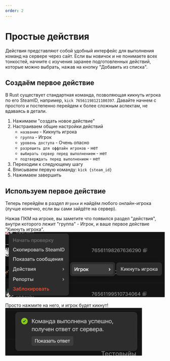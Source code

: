 ```yaml
---
order: 2
---
```


# Простые действия

Действия представляют собой удобный интерфейс для выполнения команд на сервере через сайт. Если вы новичок и не понимаете всех тонкостей, начните с изучения заранее подготовленных действий, которые можно выбрать, нажав на кнопку "Добавить из списка".

## Создаём первое действие

В Rust существует стандартная команда, позволяющая кикнуть игрока по его SteamID, например, `kick 76561198121100397`. Давайте начнем с простого и постепенно перейдем к более сложным аспектам, не вдаваясь в детали.

1. Нажимаем "создать новое действие"
2. Настраиваем общие настройки действий
    - `название` - Кикнуть игрока
    - `группа` - Игрок
    - `уровень доступа` - Очень опасно 
    - `разрешить для оффлайн игроков` - нет
    - `выбирать сервер перед выполнением` - нет
    - `подтверждать перед выполнением` - нет
3. Переходим к следующему шагу
4. Вписываем первую команду: `kick {steam_id}`
5. Нажимаем завершить

## Используем первое действие

Теперь перейдём в раздел `Игроки` и найдём любого онлайн-игрока (лучше конечно, если вы сами зайдёте на сервер).

Нажав ПКМ на игроке, вы заметите что появился раздел "действия", внутри которого лежит "группа" - Игрок, и ваше первое действие "Кикнуть игрока".
![An image](/assets/images/first-action-preview.png)

Просто нажмите на него, и игрок будет кикнут!
![An image](/assets/images/first-action-preview-completed.png)